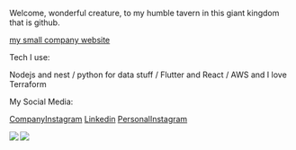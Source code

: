 Welcome, wonderful creature, to my humble tavern in this giant kingdom that is github.

[my small company website](programow.com)


Tech I use:

Nodejs and nest / python for data stuff / Flutter and React / AWS and I love Terraform



My Social Media:

[CompanyInstagram](https://www.instagram.com/programow/)
[Linkedin](https://www.linkedin.com/in/luan-henning-50109369/)
[PersonalInstagram](https://www.instagram.com/luanhenning56/)

<a href="https://github.com/LeydenJar">
  <img align="left" src="https://github-readme-stats.vercel.app/api?username=LeydenJar&show_icons=true&count_private=true&include_all_commits=true&theme=material-palenight" />
</a>
<a href="https://github.com/LeydenJar">
  <img align="left" src="https://github-readme-stats.vercel.app/api/top-langs/?username=LeydenJar&theme=material-palenight" />
</a>
